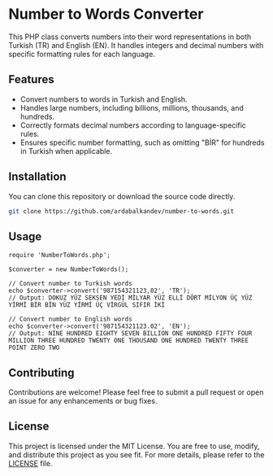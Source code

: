 # Number to Words Converter

This PHP class converts numbers into their word representations in both Turkish (TR) and English (EN). It handles integers and decimal numbers with specific formatting rules for each language.

## Features

- Convert numbers to words in Turkish and English.
- Handles large numbers, including billions, millions, thousands, and hundreds.
- Correctly formats decimal numbers according to language-specific rules.
- Ensures specific number formatting, such as omitting "BİR" for hundreds in Turkish when applicable.

## Installation

You can clone this repository or download the source code directly.

```bash
git clone https://github.com/ardabalkandev/number-to-words.git
```

## Usage
```
require 'NumberToWords.php';

$converter = new NumberToWords();

// Convert number to Turkish words
echo $converter->convert('987154321123,02', 'TR');
// Output: DOKUZ YÜZ SEKSEN YEDİ MİLYAR YÜZ ELLİ DÖRT MİLYON ÜÇ YÜZ YİRMİ BİR BİN YÜZ YİRMİ ÜÇ VİRGÜL SIFIR İKİ

// Convert number to English words
echo $converter->convert('987154321123.02', 'EN');
// Output: NINE HUNDRED EIGHTY SEVEN BILLION ONE HUNDRED FIFTY FOUR MILLION THREE HUNDRED TWENTY ONE THOUSAND ONE HUNDRED TWENTY THREE POINT ZERO TWO
```

## Contributing

Contributions are welcome! Please feel free to submit a pull request or open an issue for any enhancements or bug fixes.

## License

This project is licensed under the MIT License. You are free to use, modify, and distribute this project as you see fit. For more details, please refer to the [LICENSE](LICENSE) file.

